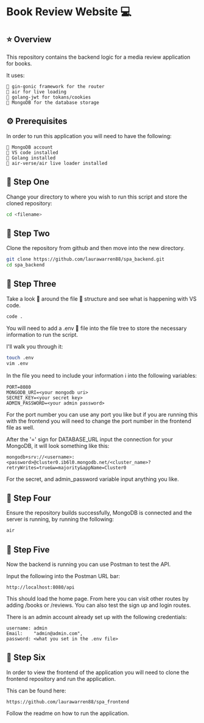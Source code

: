 # **Book Review Website** 💻

## ⭐️ Overview

This repository contains the backend logic for a media review application for books.

It uses:

```text
🔹 gin-gonic framework for the router
🔹 air for live loading
🔹 golang-jwt for tokans/cookies
🔹 MongoDB for the database storage
```

## ⚙️ Prerequisites

In order to run this application you will need to have the following:

```text
🔸 MongoDB account
🔸 VS code installed
🔸 Golang installed
🔸 air-verse/air live loader installed
```

## 🐾 Step One

Change your directory to where you wish to run this script and store the cloned repository:

```bash
cd <filename>
```

## 🐾 Step Two

Clone the repository from github and then move into the new directory.

```bash
git clone https://github.com/laurawarren88/spa_backend.git
cd spa_backend
```

## 🐾 Step Three

Take a look 👀 around the file 📂 structure and see what is happening with VS code.

```bash
code .
```

You will need to add a .env 🤫 file into the file tree to store the necessary information to run the script.

I'll walk you through it:

```bash
touch .env
vim .env
```

In the file you need to include your information ℹ️ into the following variables:

```text
PORT=8080
MONGODB_URI=<your mongodb uri>
SECRET_KEY=<your secret key>
ADMIN_PASSWORD=<your admin password>
```

For the port number you can use any port you like but if you are running this with the frontend you will need to change the port number in the frontend file as well.

After the '=' sign for DATABASE_URL input the connection for your MongoDB, it will look something like this:

```text
mongodb+srv://<username>:<password>@cluster0.ib6l0.mongodb.net/<cluster_name>?retryWrites=true&w=majority&appName=Cluster0
```

For the secret, and admin_password variable input anything you like.

## 🐾 Step Four

Ensure the repository builds successfully, MongoDB is connected and the server is running, by running the following:

```bash
air
```

## 🐾 Step Five

Now the backend is running you can use Postman to test the API.

Input the following into the Postman URL bar:

```text
http://localhost:8080/api
```

This should load the home page. From here you can visit other routes by adding /books or /reviews. You can also test the sign up and login routes.

There is an admin account already set up with the following credentials:

```text
username: admin
Email:    "admin@admin.com",
password: <what you set in the .env file>
```

## 🐾 Step Six

In order to view the frontend of the application you will need to clone the frontend repository and run the application.

This can be found here:

```text
https://github.com/laurawarren88/spa_frontend
```

Follow the readme on how to run the application.
